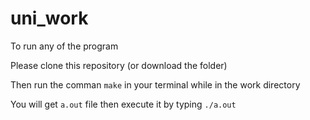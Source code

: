 # uni_work

To run any of the program

Please clone this repository (or download the folder)

Then run the comman ``make`` in your terminal while in the work directory

You will get ``a.out`` file then execute it by typing ``./a.out``
